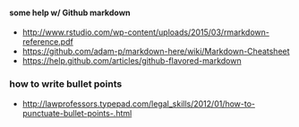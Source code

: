 #### some help w/ Github markdown
* http://www.rstudio.com/wp-content/uploads/2015/03/rmarkdown-reference.pdf
* https://github.com/adam-p/markdown-here/wiki/Markdown-Cheatsheet
* https://help.github.com/articles/github-flavored-markdown

### how to write bullet points
* http://lawprofessors.typepad.com/legal_skills/2012/01/how-to-punctuate-bullet-points-.html
